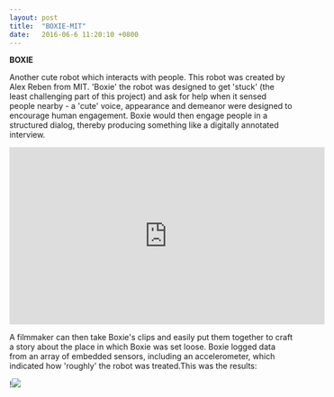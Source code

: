 ```yaml
---
layout: post
title:  "BOXIE-MIT"
date:   2016-06-6 11:20:10 +0800
---
```

**BOXIE**

Another cute robot which interacts with people. This robot was created by Alex Reben from MIT. 
'Boxie' the robot was designed to get 'stuck' (the least challenging part of this project) and ask for help when it sensed people nearby - a 'cute' voice, appearance and demeanor were designed to encourage human engagement. Boxie would then engage people in a structured dialog, thereby producing something like a digitally annotated interview. 

<iframe width="560" height="315" src="https://www.youtube.com/embed/cdejYIKDqZo" frameborder="0" allowfullscreen></iframe>

A filmmaker can then take Boxie's clips and easily put them together to craft a story about the place in which Boxie was set loose. Boxie logged data from an array of embedded sensors, including an accelerometer, which indicated how 'roughly' the robot was treated.This was the results:

!<img src="http://resenv.media.mit.edu/Boxie/BoxieIMU.jpg"/>
